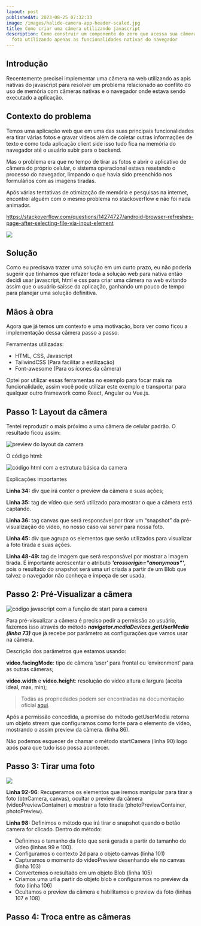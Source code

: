 ```yaml
---
layout: post
publishedAt: 2023-08-25 07:32:33
image: /images/halide-camera-app-header-scaled.jpg
title: Como criar uma câmera utilizando javascript
description: Como construir um componente do zero que acessa sua câmera  e tira
  foto utilizando apenas as funcionalidades nativas do navegador
---
```

## Introdução

Recentemente precisei implementar uma câmera na web utilizando as apis nativas do javascript para resolver um problema relacionado ao conflito do uso de memória com câmeras nativas e o navegador onde estava sendo executado a aplicação.

## Contexto do problema

Temos uma aplicação web que em uma das suas principais funcionalidades era tirar várias fotos e gravar vídeos além de coletar outras informações de texto e como toda aplicação client side isso tudo fica na memória do navegador até o usuário subir para o backend. 

Mas o problema era que no tempo de tirar as fotos e abrir o aplicativo de câmera do próprio celular, o sistema operacional estava resetando o processo do navegador, limpando o que havia sido preenchido nos formulários com as imagens tiradas. 

Após várias tentativas de otimização de memória e pesquisas na internet, encontrei alguém com o mesmo problema no stackoverflow e não foi nada animador.

<https://stackoverflow.com/questions/14274727/android-browser-refreshes-page-after-selecting-file-via-input-element>

![](https://lh5.googleusercontent.com/jzQ-NJDqdRDodIi6ZOnf0wqIWOoic_GIa_lXg3PiZoshJldOgdNi1NYyIsLtuIdImx2fJgJHV0aCouG8CRNVTBZ6J2BH731JfODUXIIt-pl-lRcQE9DNrnzO_6qvtPuk3ZVd3PLS28baJyPkq1iGXBI)

## Solução

Como eu precisava trazer uma solução em um curto prazo, eu não poderia sugerir que tínhamos que refazer toda a solução web para nativa então decidi usar javascript, html e css para criar uma câmera na web evitando assim que o usuário saísse da aplicação, ganhando um pouco de tempo para planejar uma solução definitiva.

## Mãos à obra

Agora que já temos um contexto e uma motivação, bora ver como ficou a implementação dessa câmera passo a passo. 

Ferramentas utilizadas:

* HTML, CSS, Javascript
* TailwindCSS (Para facilitar a estilização)
* Font-awesome (Para os ícones da câmera)

Optei por utilizar essas ferramentas no exemplo para focar mais na funcionalidade, assim você pode utilizar este exemplo e transportar para qualquer outro framework como React, Angular ou Vue.js.

## Passo 1: Layout da câmera

Tentei reproduzir o mais próximo a uma câmera de celular padrão. O resultado ficou assim:

![preview do layout da camera](/images/passo-1-1.png "Preview do layout da camera")

O código html:

![código html com a estrutura básica da camera](/images/passo-1.png "Código html com a estrutura básica da camera")

Explicações importantes

**Linha 34:** div que irá conter o preview da câmera e suas ações;

**Linha 35:** tag de vídeo que será utilizado para mostrar o que a câmera está captando.

**Linha 36:** tag canvas que será responsável por tirar um “snapshot” da pré-visualização do vídeo, no nosso caso vai servir para nossa foto.

**Linha 45:** div que agrupa os elementos que serão utilizados para visualizar a foto tirada e suas ações.

**Linha 48-49:** tag de imagem que será responsável por mostrar a imagem tirada. É importante acrescentar o atributo ***'crossorigin="anonymous"'***, pois o resultado do snapshot será uma url criada a partir de um Blob que talvez o navegador não conheça e impeça de ser usada.

## Passo 2: Pré-Visualizar a câmera

![código javascript com a função de start para a camera](/images/passo-2.png "Código javascript com a função de start para a camera")

Para pré-visualizar a câmera é preciso pedir a permissão ao usuário, fazemos isso através do método ***navigator.mediaDevices.getUserMedia (linha 73)*** que já recebe por parâmetro as configurações que vamos usar na câmera.

Descrição dos parâmetros que estamos usando:

**video.facingMode**: tipo de câmera ‘user’ para frontal ou ‘environment’ para as outras câmeras;

**video.width** e **video.height**: resolução do vídeo altura e largura (aceita ideal, max, min);

> Todas as propriedades podem ser encontradas na documentação oficial [aqui](https://developer.mozilla.org/en-US/docs/Web/API/MediaDevices/getUserMedia).

Após a permissão concedida, a promise do método getUserMedia retorna um objeto stream que configuramos como fonte para o elemento de vídeo, mostrando o assim preview da câmera. (linha 86). 

Não podemos esquecer de chamar o método startCamera (linha 90) logo após para que tudo isso possa acontecer.

## Passo 3: Tirar uma foto

![](/images/passo-3.png)



**Linha 92-96**: Recuperamos os elementos que iremos manipular para tirar a foto (btnCamera, canvas), ocultar o preview da câmera (videoPreviewContainer) e mostrar a foto tirada (photoPreviewContainer, photoPreview).

**Linha 98:** Definimos o método que irá tirar o snapshot quando o botão camera for clicado. Dentro do método:

* Definimos o tamanho da foto que será gerada a partir do tamanho do vídeo (linhas 99 e 100).
* Configuramos o contexto 2d para o objeto canvas (linha 101)
* Capturamos o momento do vídeoPreview desenhando ele no canvas (linha 103)
* Convertemos o resultado em um objeto Blob (linha 105)
* Criamos uma url a partir do objeto blob e configuramos no preview da foto (linha 106)
* Ocultamos o preview da câmera e habilitamos o preview da foto (linhas 107 e 108)

## Passo 4: Troca entre as câmeras